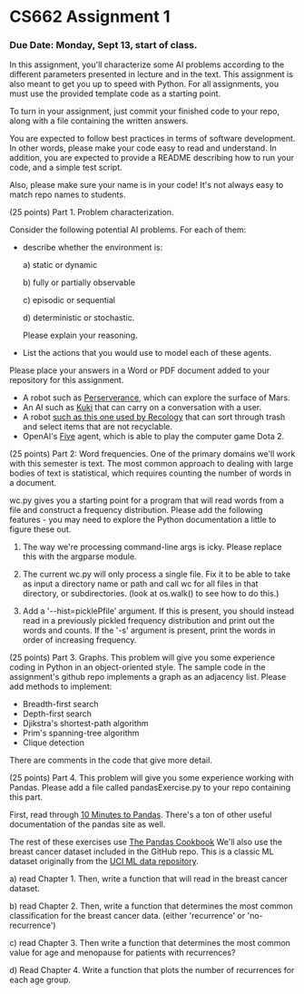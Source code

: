 # CS662 Assignment 1

### Due Date: Monday, Sept 13, start of class.

In this assignment, you'll characterize some AI problems according to the different parameters presented in lecture and in the text. 
This assignment is also meant to get you up to speed with Python. For all
assignments, you must use the provided template code as a starting
point.

To turn in your assignment, just commit your finished code to your repo, along with a file containing the written answers.

You are expected to follow best practices in terms of software
development. In other words, please make your code easy to read and
understand. In addition, you are expected to provide a README
describing how to run your code, and a simple test script.

Also, please make sure your name is in your code! It's not always easy to match repo names to students.

(25 points) Part 1. Problem characterization.
   
Consider the following potential AI problems. For each of them:
- describe whether the environment is: 
  
   a) static or dynamic 
  
  b) fully or partially observable 
  
  c) episodic or sequential 
  
  d) deterministic or stochastic. 
  
  Please explain your reasoning.
   
- List the actions that you would use to model each of these agents.

Please place your answers in a Word or PDF document added to your repository for this assignment.

- A robot such as [Perserverance](https://www.nasa.gov/perseverance), which can explore the surface of Mars.
- An AI such as [Kuki](https://www.pandorabots.com/kuki/) that can carry on a conversation with a user.
- A robot [such as this one used by Recology](https://www.youtube.com/watch?v=ft07TQ_ul6g&ab_channel=BulkHandlingSystems%28BHS%29) that can sort through trash and select items that are not recyclable.
- OpenAI's [Five](https://openai.com/five/) agent, which is able to play the computer game Dota 2.


(25 points) Part 2: Word frequencies. One of the primary domains we'll  work
  with this semester is text. The most common approach to dealing with
  large bodies of text is statistical, which requires counting the
  number of words in a document.

wc.py gives you a starting point for a program that will read words from a file and construct a frequency distribution. Please add the following features - 
you may need to explore the Python documentation a little to figure these out.

1. The way we're processing command-line args is icky. Please replace this with the argparse module.

2. The current wc.py will only process a single file. Fix it to be able to take as input a directory name or path and call wc for all files in that directory, or subdirectories. (look at os.walk() to see how to do this.)

3. Add a '--hist=picklePfile' argument. If this is present, you should instead read in a previously pickled frequency distribution and print out the words and counts. 
   If the '-s' argument is present, print the words in order of increasing frequency.


(25 points) Part 3. Graphs. This problem will give you some experience coding in Python in an object-oriented style. 
The sample code in the assignment's github repo implements a graph as an adjacency list. Please add methods to implement:
- Breadth-first search
- Depth-first search
- Djikstra's shortest-path algorithm
- Prim's spanning-tree algorithm
- Clique detection

There are comments in the code that give more detail.


(25 points) Part 4. This problem will give you some experience working with Pandas. Please add a file called pandasExercise.py to your repo containing this part.

First, read through [10 Minutes to Pandas](https://pandas.pydata.org/docs/user_guide/10min.html#min). There's a ton of other useful documentation of the pandas site as well.

The rest of these exercises use [The Pandas Cookbook](https://github.com/jvns/pandas-cookbook)
We'll also use the breast cancer dataset included in the GitHub repo. This is a classic ML dataset originally from the [UCI ML data repository](https://archive.ics.uci.edu/ml/index.php).

a) read Chapter 1.  Then, write a function that will read in the breast cancer dataset.

b) read Chapter 2. Then, write a function that determines the most common classification for the breast cancer data. (either 'recurrence' or 'no-recurrence')

c) read Chapter 3. Then write a function that determines the most common value for age and menopause for patients with recurrences?

d) Read Chapter 4. Write a function that plots the number of recurrences for each age group.

